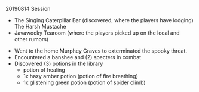 20190814 Session
- The Singing Caterpillar Bar (discovered, where the players have lodging)
The Harsh Mustache
- Javawocky Tearoom (where the players picked up on the local and other rumors)

* Went to the home Murphey Graves to exterminated the spooky threat.
* Encountered a banshee and (2) specters in combat
* Discovered (3) potions in the library
    * potion of healing
    * 1x hazy amber potion (potion of fire breathing)
    * 1x glistening green potion (potion of spider climb)